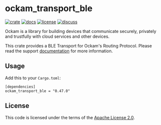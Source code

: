 # ockam_transport_ble

[![crate][crate-image]][crate-link]
[![docs][docs-image]][docs-link]
[![license][license-image]][license-link]
[![discuss][discuss-image]][discuss-link]

Ockam is a library for building devices that communicate securely, privately
and trustfully with cloud services and other devices.

This crate provides a BLE Transport for Ockam's Routing Protocol.
Please read the support [documentation](./documentation.md) for more information.

## Usage

Add this to your `Cargo.toml`:

```
[dependencies]
ockam_transport_ble = "0.47.0"
```

## License

This code is licensed under the terms of the [Apache License 2.0][license-link].

[main-ockam-crate-link]: https://crates.io/crates/ockam

[crate-image]: https://img.shields.io/crates/v/ockam_transport_ble.svg
[crate-link]: https://crates.io/crates/ockam_transport_ble

[docs-image]: https://docs.rs/ockam_transport_ble/badge.svg
[docs-link]: https://docs.rs/ockam_transport_ble

[license-image]: https://img.shields.io/badge/License-Apache%202.0-green.svg
[license-link]: https://github.com/build-trust/ockam/blob/HEAD/LICENSE

[discuss-image]: https://img.shields.io/badge/Discuss-Github%20Discussions-ff70b4.svg
[discuss-link]: https://github.com/build-trust/ockam/discussions
